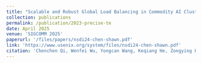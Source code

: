 ```yaml
---
title: "Scalable and Robust Global Load Balancing in Commodity AI Clusters"
collection: publications
permalink: /publication/2023-precise-te
date: April 2025
venue: 'SIGCOMM 2025'
paperurl: '/files/papers/nsdi24-chen-shawn.pdf'
link: 'https://www.usenix.org/system/files/nsdi24-chen-shawn.pdf'
citation: 'Chenchen Qi, Wenfei Wu, Yongcan Wang, Keqiang He, Zongying He, Chen-Yu Yen, Yu-Hsiang (Sean) Kao, Zhuo Jiang, Feng Luo, Surendra Anubolu, Yanjin Gao, Bingfeng Lin, Wenda Ni, Yiming Yang, Donglin Wei, Boyang Zhou, Jian Wang, Shan Ding'
---
```

